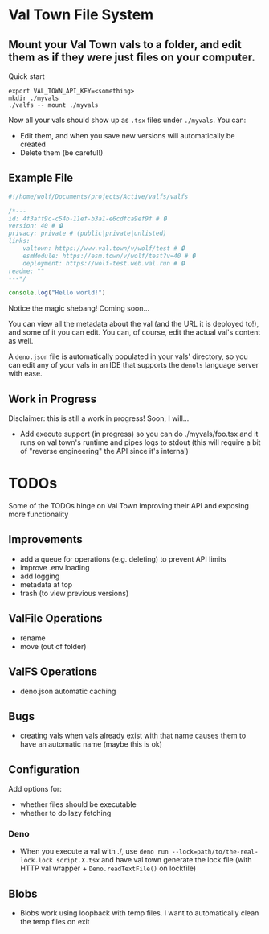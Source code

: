 # Val Town File System

## Mount your Val Town vals to a folder, and edit them as if they were just files on your computer.

Quick start
```
export VAL_TOWN_API_KEY=<something>
mkdir ./myvals
./valfs -- mount ./myvals
```

Now all your vals should show up as `.tsx` files under `./myvals`. You can:
- Edit them, and when you save new versions will automatically be created
- Delete them (be careful!)

## Example File

```ts
#!/home/wolf/Documents/projects/Active/valfs/valfs

/*---
id: 4f3aff9c-c54b-11ef-b3a1-e6cdfca9ef9f # 🔒
version: 40 # 🔒
privacy: private # (public|private|unlisted)
links:
    valtown: https://www.val.town/v/wolf/test # 🔒
    esmModule: https://esm.town/v/wolf/test?v=40 # 🔒
    deployment: https://wolf-test.web.val.run # 🔒
readme: ""
---*/

console.log("Hello world!")
```

Notice the magic shebang! Coming soon...

You can view all the metadata about the val (and the URL it is deployed to!),
and some of it you can edit. You can, of course, edit the actual val's content
as well.

A `deno.json` file is automatically populated in your vals' directory, so you
can edit any of your vals in an IDE that supports the `denols` language server
with ease.

## Work in Progress

Disclaimer: this is still a work in progress! Soon, I will...

- Add execute support (in progress) so you can do ./myvals/foo.tsx and it runs
on val town's runtime and pipes logs to stdout (this will require a bit of
"reverse engineering" the API since it's internal)

# TODOs

Some of the TODOs hinge on Val Town improving their API and exposing more functionality

## Improvements
- add a queue for operations (e.g. deleting) to prevent API limits
- improve .env loading
- add logging
- metadata at top
- trash (to view previous versions)

## ValFile Operations
- rename
- move (out of folder)

## ValFS Operations
- deno.json automatic caching

## Bugs
- creating vals when vals already exist with that name causes them to have an automatic name (maybe this is ok)

## Configuration
Add options for:
- whether files should be executable
- whether to do lazy fetching

### Deno
- When you execute a val with ./, use
  `deno run --lock=path/to/the-real-lock.lock script.X.tsx` and have val town
  generate the lock file (with HTTP val wrapper + `Deno.readTextFile()` on
  lockfile)

## Blobs
- Blobs work using loopback with temp files. I want to automatically clean the temp files on exit
